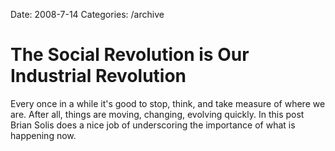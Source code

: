 Date: 2008-7-14
Categories: /archive

# The Social Revolution is Our Industrial Revolution

Every once in a while it&#039;s good to stop, think, and take measure of where we are.  After all, things are moving, changing, evolving quickly.  In this post Brian Solis does a nice job of underscoring the importance of what is happening now.
